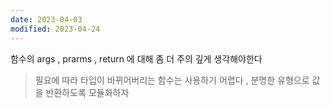 ```yaml
---
date: 2023-04-03
modified: 2023-04-24
---
```

함수의 args , prarms , return 에 대해 좀 더 주의 깊게 생각해야한다
> 필요에 따라 타입이 바뀌어버리는 함수는 사용하기 어렵다 , 분명한 유형으로 값을 반환하도록 모듈화하자
